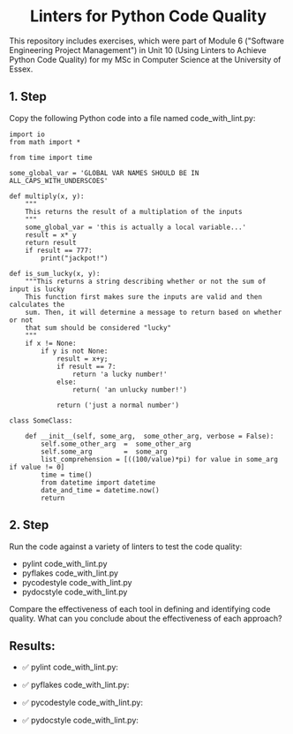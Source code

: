 <h1 align = "center">Linters for Python Code Quality</h1>

This repository includes exercises, which were part of Module 6 ("Software Engineering Project Management") in Unit 10 (Using Linters to Achieve Python Code Quality) for my MSc in Computer Science at the University of Essex.

## 1. Step

Copy the following Python code into a file named code_with_lint.py:

```
import io
from math import *

from time import time

some_global_var = 'GLOBAL VAR NAMES SHOULD BE IN ALL_CAPS_WITH_UNDERSCOES'

def multiply(x, y):
    """
    This returns the result of a multiplation of the inputs
    """
    some_global_var = 'this is actually a local variable...'
    result = x* y
    return result
    if result == 777:
        print("jackpot!")

def is_sum_lucky(x, y):
    """This returns a string describing whether or not the sum of input is lucky
    This function first makes sure the inputs are valid and then calculates the
    sum. Then, it will determine a message to return based on whether or not
    that sum should be considered "lucky"
    """
    if x != None:
        if y is not None:
            result = x+y;
            if result == 7:
                return 'a lucky number!'
            else:
                return( 'an unlucky number!')

            return ('just a normal number')

class SomeClass:

    def __init__(self, some_arg,  some_other_arg, verbose = False):
        self.some_other_arg  =  some_other_arg
        self.some_arg        =  some_arg
        list_comprehension = [((100/value)*pi) for value in some_arg if value != 0]
        time = time()
        from datetime import datetime
        date_and_time = datetime.now()
        return
```

## 2. Step

Run the code against a variety of linters to test the code quality:

- pylint code_with_lint.py
- pyflakes code_with_lint.py
- pycodestyle code_with_lint.py
- pydocstyle code_with_lint.py

Compare the effectiveness of each tool in defining and identifying code quality. What can you conclude about the effectiveness of each approach?

## Results:


- ✅ pylint code_with_lint.py:

- ✅ pyflakes code_with_lint.py:
  
- ✅ pycodestyle code_with_lint.py:
  
- ✅ pydocstyle code_with_lint.py:
